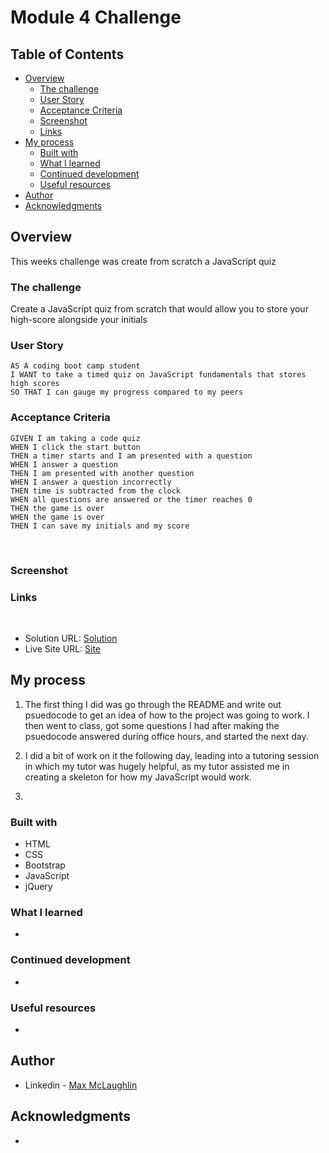 # Module 4 Challenge

## Table of Contents

- [Overview](#overview)
  - [The challenge](#the-challenge)
  - [User Story](#user-story)
  - [Acceptance Criteria](#acceptance-criteria)
  - [Screenshot](#screenshot)
  - [Links](#links)
- [My process](#my-process)
  - [Built with](#built-with)
  - [What I learned](#what-i-learned)
  - [Continued development](#continued-development)
  - [Useful resources](#useful-resources)
- [Author](#author)
- [Acknowledgments](#acknowledgments)
  ​

## Overview

This weeks challenge was create from scratch a JavaScript quiz
​

### The challenge

​Create a JavaScript quiz from scratch that would allow you to store your high-score alongside your initials

### User Story

```
AS A coding boot camp student
I WANT to take a timed quiz on JavaScript fundamentals that stores high scores
SO THAT I can gauge my progress compared to my peers
```

### Acceptance Criteria

```
GIVEN I am taking a code quiz
WHEN I click the start button
THEN a timer starts and I am presented with a question
WHEN I answer a question
THEN I am presented with another question
WHEN I answer a question incorrectly
THEN time is subtracted from the clock
WHEN all questions are answered or the timer reaches 0
THEN the game is over
WHEN the game is over
THEN I can save my initials and my score
```

​

### Screenshot

### Links

​

- Solution URL: [Solution](https://github.com/lafflin/JavaScript-Quiz-04)
- Live Site URL: [Site](https://lafflin.github.io/JavaScript-Quiz-04/)
  ​

## My process

1. The first thing I did was go through the README and write out psuedocode to get an idea of how to the project was going to work. I then went to class, got some questions I had after making the psuedocode answered during office hours, and started the next day.
2. I did a bit of work on it the following day, leading into a tutoring session in which my tutor was hugely helpful, as my tutor assisted me in creating a skeleton for how my JavaScript would work.

3.

### Built with

- HTML
- CSS
- Bootstrap
- JavaScript
- jQuery

### What I learned

-

### Continued development

-

### Useful resources

-

## Author

- Linkedin - [Max McLaughlin](https://www.linkedin.com/in/max-mcla/)

## Acknowledgments

-
